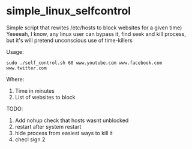 # simple_linux_selfcontrol

Simple script that rewites /etc/hosts to block websites for a given time)
Yeeeeah, I know, any linux user can bypass it, find seek and kill process, but it's will  pretend unconscious use of time-killers

Usage:
```
sudo ./self_control.sh 60 www.youtube.com www.facebook.com www.twitter.com
```
Where:

1. Time in minutes
2. List of websites to block

TODO:

1. Add nohup check that hosts wasnt unblocked
2. restart after system restart
3. hide process from easiest ways to kill it
4. checl sign 2
